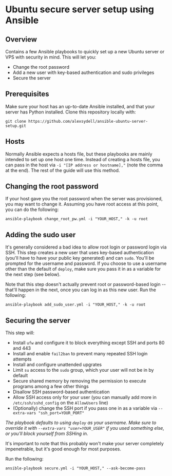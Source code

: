 # Ubuntu secure server setup using Ansible

## Overview
Contains a few Ansible playbooks to quickly set up a new Ubuntu server or VPS with security in mind. This will let you:

- Change the root password
- Add a new user with key-based authentication and sudo privileges
- Secure the server

## Prerequisites
Make sure your host has an up-to-date Ansible installed, and that your server has Python installed. Clone this repository locally with:

```
git clone https://github.com/alexsydell/ansible-ubuntu-server-setup.git
```

## Hosts
Normally Ansible expects a hosts file, but these playbooks are mainly intended to set up one host one time. Instead of creating a hosts file, you can pass in the host via `-i "[IP address or hostname],"` (note the comma at the end). The rest of the guide will use this method.

## Changing the root password
If your host gave you the root password when the server was provisioned, you may want to change it. Assuming you have root access at this point, you can do the following:

```
ansible-playbook change_root_pw.yml -i "YOUR_HOST," -k -u root
```

## Adding the sudo user
It's generally considered a bad idea to allow root login or password login via SSH. This step creates a new user that uses key-based authentication (you'll have to have your public key generated) and can `sudo`. You'll be prompted for the username and password. If you choose to use a username other than the default of `deploy`, make sure you pass it in as a variable for the next step (see below).

Note that this step doesn't actually prevent root or password-based login -- that'll happen in the next, once you can log in as this new user. Run the following:

```
ansible-playbook add_sudo_user.yml -i "YOUR_HOST," -k -u root
```

## Securing the server
This step will:

- Install `ufw` and configure it to block everything except SSH and ports 80 and 443
- Install and enable `fail2ban` to prevent many repeated SSH login attempts
- Install and configure unattended upgrates
- Limit `su` access to the `sudo` group, which your user will not be in by default
- Secure shared memory by removing the permission to execute programs among a few other things
- Disallow SSH password-based authentication
- Allow SSH access only for your user (you can manually add more in `/etc/ssh/sshd_config` on the `AllowUsers` line)
- (Optionally) change the SSH port if you pass one in as a variable via `--extra-vars "ssh_port=YOUR_PORT"`

*The playbook defaults to using `deploy` as your username. Make sure to override it with `--extra-vars "user=YOUR_USER"` if you used something else, or you'll block yourself from SSHing in.*

It's important to note that this probably won't make your server completely impenetrable, but it's good enough for most purposes.

Run the following:

```
ansible-playbook secure.yml -i "YOUR_HOST," --ask-become-pass
```

